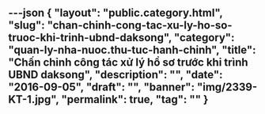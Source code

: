 ---json
{
    "layout": "public.category.html",
    "slug": "chan-chinh-cong-tac-xu-ly-ho-so-truoc-khi-trinh-ubnd-daksong",
    "category": "quan-ly-nha-nuoc.thu-tuc-hanh-chinh",
    "title": "Chấn chỉnh công tác xử lý hồ sơ trước khi trình UBND daksong",
    "description": "",
    "date": "2016-09-05",
    "draft": "",
    "banner": "img/2339-KT-1.jpg",
    "permalink": true,
    "tag": ""
}
---
